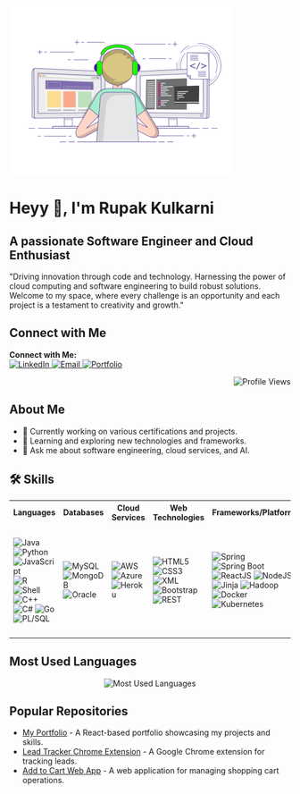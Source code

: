 <img src="https://raw.githubusercontent.com/devSouvik/devSouvik/master/gif3.gif" alt="Coding Animation" width="400"/>


# Heyy 👋, I'm Rupak Kulkarni

## A passionate Software Engineer and Cloud Enthusiast

"Driving innovation through code and technology. Harnessing the power of cloud computing and software engineering to build robust solutions. Welcome to my space, where every challenge is an opportunity and each project is a testament to creativity and growth."

## Connect with Me

<p align="left">
  <strong>Connect with Me:</strong><br>
  <a href="https://www.linkedin.com/in/rupak-kulkarni">
    <img src="https://img.shields.io/badge/LinkedIn-Rupak_Kulkarni-blue" alt="LinkedIn">
  </a>
  <a href="mailto:rupakkul97@gmail.com">
    <img src="https://img.shields.io/badge/Email-rupakkul97@gmail.com-red" alt="Email">
  </a>
  <a href="https://rupak-kulkarni.netlify.app/">
    <img src="https://img.shields.io/badge/Portfolio-rupak--kulkarni.netlify.app-00C4CC" alt="Portfolio">
  </a>
</p>

<p align="right">
  <img src="https://komarev.com/ghpvc/?username=rk268&color=brightgreen" alt="Profile Views">
</p>

## About Me
- 🔭 Currently working on various certifications and projects.
- 🌱 Learning and exploring new technologies and frameworks.
- 💬 Ask me about software engineering, cloud services, and AI.

## 🛠️ Skills

<table>
  <tr>
    <th>Languages</th>
    <th>Databases</th>
    <th>Cloud Services</th>
    <th>Web Technologies</th>
    <th>Frameworks/Platforms</th>
    <th>Tools</th>
    <th>Core Competencies</th>
    <th>Generative AI</th>
  </tr>
  <tr>
    <td>
      <img src="https://img.shields.io/badge/Java-%23ED8B00.svg?style=for-the-badge&logo=java&logoColor=white" alt="Java">
      <img src="https://img.shields.io/badge/Python-%2314354C.svg?style=for-the-badge&logo=python&logoColor=white" alt="Python">
      <img src="https://img.shields.io/badge/JavaScript-%23F7DF1E.svg?style=for-the-badge&logo=javascript&logoColor=black" alt="JavaScript">
      <img src="https://img.shields.io/badge/R-%23276DC3.svg?style=for-the-badge&logo=r&logoColor=white" alt="R">
      <img src="https://img.shields.io/badge/Shell-%2389E051.svg?style=for-the-badge&logo=gnu-bash&logoColor=black" alt="Shell">
      <img src="https://img.shields.io/badge/C++-%2300599C.svg?style=for-the-badge&logo=c%2B%2B&logoColor=white" alt="C++">
      <img src="https://img.shields.io/badge/C%23-%23239120.svg?style=for-the-badge&logo=c-sharp&logoColor=white" alt="C#">
      <img src="https://img.shields.io/badge/Go-%2300ADD8.svg?style=for-the-badge&logo=go&logoColor=white" alt="Go">
      <img src="https://img.shields.io/badge/PL/SQL-%234682C3.svg?style=for-the-badge&logo=oracle&logoColor=white" alt="PL/SQL">
    </td>
    <td>
      <img src="https://img.shields.io/badge/MySQL-%234479A1.svg?style=for-the-badge&logo=mysql&logoColor=white" alt="MySQL">
      <img src="https://img.shields.io/badge/MongoDB-%2347A248.svg?style=for-the-badge&logo=mongodb&logoColor=white" alt="MongoDB">
      <img src="https://img.shields.io/badge/Oracle-%23F80000.svg?style=for-the-badge&logo=oracle&logoColor=white" alt="Oracle">
    </td>
    <td>
      <img src="https://img.shields.io/badge/AWS-%23232F3E.svg?style=for-the-badge&logo=amazon-aws&logoColor=white" alt="AWS">
      <img src="https://img.shields.io/badge/Azure-%230078D4.svg?style=for-the-badge&logo=microsoft-azure&logoColor=white" alt="Azure">
      <img src="https://img.shields.io/badge/Heroku-%23430098.svg?style=for-the-badge&logo=heroku&logoColor=white" alt="Heroku">
    </td>
    <td>
      <img src="https://img.shields.io/badge/HTML5-%23E34F26.svg?style=for-the-badge&logo=html5&logoColor=white" alt="HTML5">
      <img src="https://img.shields.io/badge/CSS3-%231572B6.svg?style=for-the-badge&logo=css3&logoColor=white" alt="CSS3">
      <img src="https://img.shields.io/badge/XML-%23008080.svg?style=for-the-badge&logo=xml&logoColor=white" alt="XML">
      <img src="https://img.shields.io/badge/Bootstrap-%23563D7C.svg?style=for-the-badge&logo=bootstrap&logoColor=white" alt="Bootstrap">
      <img src="https://img.shields.io/badge/REST-%23000000.svg?style=for-the-badge&logo=rest&logoColor=white" alt="REST">
    </td>
    <td>
      <img src="https://img.shields.io/badge/Spring-%236DB33F.svg?style=for-the-badge&logo=spring&logoColor=white" alt="Spring">
      <img src="https://img.shields.io/badge/Spring%20Boot-%236DB33F.svg?style=for-the-badge&logo=spring-boot&logoColor=white" alt="Spring Boot">
      <img src="https://img.shields.io/badge/ReactJS-%2361DAFB.svg?style=for-the-badge&logo=react&logoColor=black" alt="ReactJS">
      <img src="https://img.shields.io/badge/NodeJS-%23339933.svg?style=for-the-badge&logo=node.js&logoColor=white" alt="NodeJS">
      <img src="https://img.shields.io/badge/Jinja-%23B41717.svg?style=for-the-badge&logo=jinja&logoColor=white" alt="Jinja">
      <img src="https://img.shields.io/badge/Hadoop-%234287F5.svg?style=for-the-badge&logo=apache-hadoop&logoColor=white" alt="Hadoop">
      <img src="https://img.shields.io/badge/Docker-%232496ED.svg?style=for-the-badge&logo=docker&logoColor=white" alt="Docker">
      <img src="https://img.shields.io/badge/Kubernetes-%23326CE5.svg?style=for-the-badge&logo=kubernetes&logoColor=white" alt="Kubernetes">
    </td>
    <td>
      <img src="https://img.shields.io/badge/Git-%23F05032.svg?style=for-the-badge&logo=git&logoColor=white" alt="Git">
      <img src="https://img.shields.io/badge/Postman-%23FF6C37.svg?style=for-the-badge&logo=postman&logoColor=white" alt="Postman">
      <img src="https://img.shields.io/badge/Adobe%20Captivate-%23EE1D52.svg?style=for-the-badge&logo=adobe-captivate&logoColor=white" alt="Adobe Captivate">
      <img src="https://img.shields.io/badge/Sonar-Scanner-%234E9A06.svg?style=for-the-badge&logo=sonar-scanner&logoColor=white" alt="Sonar Scanner">
      <img src="https://img.shields.io/badge/JIRA-%230052CC.svg?style=for-the-badge&logo=jira&logoColor=white" alt="JIRA">
      <img src="https://img.shields.io/badge/Eclipse-%232C2255.svg?style=for-the-badge&logo=eclipse&logoColor=white" alt="Eclipse">
      <img src="https://img.shields.io/badge/IntelliJ-%23000000.svg?style=for-the-badge&logo=intellij-idea&logoColor=white" alt="IntelliJ">
    </td>
    <td>
      <ul>
        <li>Software Engineering</li>
        <li>Cloud Computing</li>
        <li>DevOps Practices</li>
        <li>Agile Methodologies</li>
        <li>Problem Solving</li>
      </ul>
    </td>
    <td>
      <ul>
        <li>GPT Models</li>
        <li>Transformers</li>
        <li>Generative Text</li>
        <li>Data Augmentation</li>
        <li>Prompt Engineering</li>
      </ul>
    </td>
  </tr>
</table>

## Most Used Languages

<p align="center">
  <img src="https://github-readme-stats.vercel.app/api/top-langs/?username=rk268&layout=compact&hide_border=true&title_color=00C4CC&icon_color=00C4CC&text_color=ffffff&bg_color=000000" alt="Most Used Languages">
</p>

## Popular Repositories

- [My Portfolio](https://github.com/rk268/react-portfolio) - A React-based portfolio showcasing my projects and skills.
- [Lead Tracker Chrome Extension](https://github.com/rk268/lead-tracker-extension) - A Google Chrome extension for tracking leads.
- [Add to Cart Web App](https://github.com/rk268/add-to-cart-web-app) - A web application for managing shopping cart operations.
